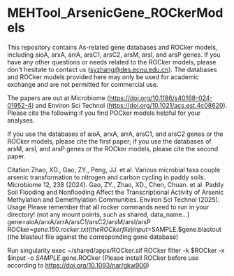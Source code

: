 # MEHTool_ArsenicGene_ROCkerModels
This repository contains As-related gene databases and ROCker models, including aioA, arxA, arrA, arsC1, arsC2, arsM, arsI, and arsP genes. If you have any other questions or needs related to the ROCker models, please don't hesitate to contact us (syzhang@des.ecnu.edu.cn). The databases and ROCker models provided here may only be used for academic exchange and are not permitted for commercial use.

The papers are out at Microbiome (https://doi.org/10.1186/s40168-024-01952-4) and Environ Sci Technol (https://doi.org/10.1021/acs.est.4c08620). Please cite the following if you find POCker models helpful for your analyses.

If you use the databases of aioA, arxA, arrA, arsC1, and arsC2 genes or the ROCker models, please cite the first paper; if you use the databases of arsM, arsI, and arsP genes or the ROCker models, please cite the second paper.

Citation
Zhao, XD., Gao, ZY., Peng, JJ. et al. Various microbial taxa couple arsenic transformation to nitrogen and carbon cycling in paddy soils. Microbiome 12, 238 (2024).
Gao, ZY., Zhao, XD., Chen, Chuan. et al. Paddy Soil Flooding and Nonflooding Affect the Transcriptional Activity of Arsenic Methylation and Demethylation Communities. Environ Sci Technol (2025).
Usage
Please remember that all rocker commands need to run in your directory! (not any mount points, such as shared, data_name...)
gene=aioA/arxA/arrA/arsC1/arsC2/arsM/arsI/arsP
ROCker=$gene.150.rocker.txt (the ROCker file)
input=$SAMPLE.$gene.blastout (the blastout file against the corresponding gene database)

Run
singularity exec ~/shared/apps/ROCker.sif ROCker filter -k $ROCker -x $input -o $SAMPLE.$gene.ROCker (Please install ROCker before use according to https://doi.org/10.1093/nar/gkw900)
